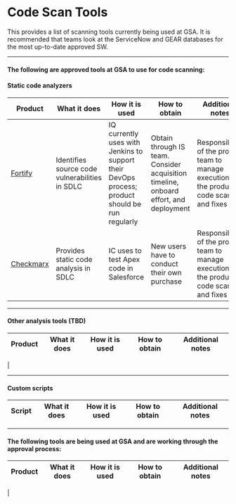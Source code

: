 # Code Scan Tools

This provides a list of scanning tools currently being used at GSA.  It is recommended that teams look at the ServiceNow and GEAR databases for the most up-to-date approved SW.

---

#### The following are approved tools at GSA to use for code scanning:

#### Static code analyzers

| Product      | What it does | How it is used | How to obtain | Additional notes |
| ------------ | ------------ | -------------- | ------------- | ---------------- |
| [Fortify](https://saas.hpe.com/en-us/software/sca) | Identifies source code vulnerabilities in SDLC | IQ currently uses with Jenkins to support their DevOps process; product should be run regularly | Obtain through IS team.  Consider acquisition timeline, onboard effort, and deployment | Responsibility of the project team to manage execution of the product, code scans, and fixes |
| [Checkmarx](https://www.checkmarx.com/) | Provides static code analysis in SDLC | IC uses to test Apex code in Salesforce | New users have to conduct their own purchase | Responsibility of the project team to manage execution of the product, code scans, and fixes |

---

#### Other analysis tools (TBD)

| Product      | What it does | How it is used | How to obtain | Additional notes |
| ------------ | ------------ | -------------- | ------------- | ---------------- |
|

---

#### Custom scripts

| Script       | What it does | How it is used | How to obtain | Additional notes |
| ------------ | ------------ | -------------- | ------------- | ---------------- |


---

#### The following tools are being used at GSA and are working through the approval process:

| Product      | What it does | How it is used | How to obtain | Additional notes |
| ------------ | ------------ | -------------- | ------------- | ---------------- |
|

